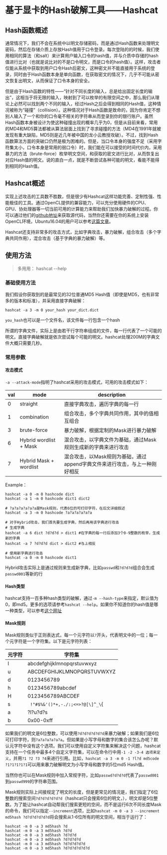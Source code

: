 # 基于显卡的Hash破解工具——Hashcat

## Hash函数概述

通常情况下，我们不会在系统中以明文存储密码，而是通过Hash函数来处理明文密码，然后在存储介质上存放Hash值用于口令登录。每次登陆的的时候，我们使用相同的算法（和salt）来计算用户输入口令的hash值，并与介质中存储的hash值进行比对（也就是说比对的不是口令明文，而是口令的hash值）。这样，攻击者仅能从系统中获取到用户口令Hash后密文，这种密文并不能直接用于系统的登录，同时由于Hash函数本身是单向函数，在获取密文的情况下，几乎不可能从密文恢复出明文，从而保证了口令本身的安全。

但是由于Hash函数的特性——“针对不同长度的输入，总是给出固定长度的输出”，这相当于将无限的输入，映射到了可以枚举的有限空间之中，那么我们从理论上必然可以找到两个不同的输入，经过Hash之后会得到相同的Hash值，这种情况被称为“碰撞”（collision）。这种情况对于Hash函数是致命的，因为你肯定不想别人输入了一个和你的口令毫不相关的字符串从而登录到你的银行账户。虽然Hash函数本身被设计为使这种碰撞出现的概率几乎为0，但是从目前来看，常用的MD4和MD5算法都被从算法层面上找到了寻求碰撞的方法（MD4在1991年就被发现有重大缺陷，MD5则是近几年被中国的龙小云教授攻破）。不过，找到Hash函数算法方面的突破口仍然是极为困难的。但是，当口令本身的强度不足（采用字符集太小，口令本身是常用的弱口令）时，我们能在可以接受的时间代价内，采用暴力的方法（brute-force）枚举明文空间，和获取的密文进行比对，从而恢复出对应Hash值的明文。说的直白一点，就是不断尝试各种可能的明文，看能不能得到相同的Hash值。

## Hashcat概述

实现上述攻击的工具数不胜数，但是很少有Hashcat这样功能完善、定制性强、性能极佳的工具。通过OpenCL提供的兼容能力，可以充分使用硬件的CPU、GPU、协处理器等一切当前可用的计算能力来帮助我们加快暴力破解的过程。你可以通过他们的[github地址](https://github.com/hashcat/hashcat)来获取源代码，当然你还需要在你的系统上安装OpenCL环境，Ubuntu16.04的用户可以参考[这篇文章](https://askubuntu.com/questions/850281/opencl-on-ubuntu-16-04-intel-sandy-bridge-cpu)。

Hashcat还支持非常多的攻击方式，比如字典攻击，暴力破解，组合攻击（多个字典共同作用），混合攻击（基于字典的暴力破解）等。

## 使用方法

> 多用用：
> hashcat --help

### 基础使用方法

我们假设你获取到的是最常见的32位普通MD5 Hash值（即使是MD5，也有非常多的版本和标准），并采用直接字典破解：

```shell
hashcat -a 3 -m 0 your_hash your_dict.dict
```

`you_hash`也可以是一个文件名，该文件每一行包含一个hash

所谓的字典文件，实际上是由若干行字符串组成的文件，每一行代表了一个可能的明文。直接字典破解就是依次尝试每个可能的明文。hashcat处理200M的字典文件大概只需要几秒。

### 常用参数

#### 攻击模式

`-a --attack-mode`指明了hashcat采用的攻击模式，可用的攻击模式如下：

|val|mode|description|
|---|----|-----------|
|0|straight|直接字典攻击，遍历字典的每一行|
|1|combination|组合攻击，多个字典共同作用，其中的值相互组合|
|3|brute-force|暴力破解，根据定制的Mask进行暴力破解|
|6|Hybrid wordlist + Mask|混合攻击，以字典文件为基础，通过Mask规则生成新的字典来进行攻击|
|7|Hybrid Mask + wordlist|混合攻击，以Mask规则为基础，通过append字典文件来进行攻击，与上一种刚好相反|

Example：

```shell
hashcat -a 0 -m 0 hashcode dict
hashcat -a 1 -m 0 hashcode dict1 dict2

# ?a?a?a?a?a?a是Mask规则，代表6位的可打印字符，在后文详细叙述
hashcat -a 3 -m 0 hashcode ?a?a?a?a?a?a

# 对于Hybrid攻击，我们首先要生成字典，然后再用该字典进行攻击
# 生成字典
hashcat -a 6 dict ?d?d?d > dict1 #在字典的每一行后添加3个0-9整数的枚举，生成新的字典
hashcat -a 7 ?d?d?d dict > dict2 #与上相反

# 使用新字典进行攻击
hashcat -a 0 -m 0 hashcode dict1
```

Hybrid攻击实际上是通过规则来生成新字典，比如`passwd`和`?d?d?d`组合会生成`passwd001`等新的行

#### Hash类型

hashcat支持一百多种hash类型的破解，通过`-m --hash-type`来指定，默认值为0，即md5。更多的选项请参考`hashcat --help`。如果你不知道你的hash值是哪一种类型，可以参考[这个网址](https://hashcat.net/wiki/doku.php?id=example\_hashes)

#### Mask规则

Mask规则类似于正则表达式，每一个元字符以`?`开头，代表明文中的一位；每一个元字符是一个字符集。以下是元字符列表：

|元字符|字符集|
|----|-----------|
|l|abcdefghijklmnopqrstuvwxyz|
|u|ABCDEFGHIJKLMNOPQRSTUVWXYZ|
|d|0123456789|
|h|0123456789abcdef|
|H|0123456789ABCDEF|
|s|` !"#$%&'()*+,-./:;<=>?@[\]^_\`{|}~`|
|a|?l?u?d?s|
|b|0x00-0xff|

如果我们的明文是6位整数，可以使用`?d?d?d?d?d?d`来暴力破解；如果我们是6位可打印字符，则`?a?a?a?a?a?a`。但如果是小写字母和数字的集合该怎么办呢？默认元字符中没有这个选项。我们可以使用自定义字符集来解决这个问题，hashcat支持在一个任务中最多4个自定义字符集，可以在命令行中用`-1 -2 -3-4 选项来定义`，并用`?1 ?2 ?3 ?4`来进行引用。比如，`hashcat -a 3 -m 0 -1 ?l?d md5code ?1?1?1?1?1`可以用来暴力破解明文为小写字母和数字的5位md5 Hash值。

当然你也可以在Mask规则中加入常规字符，比如`passwd?d?d?d`代表了`passwd001`到`passwd999`的字符串范围。

Mask规则实际上间接规定了明文的长度，但是更常见的情况是，我们指定了6位整数的搜索空间`?d?d?d?d?d?d`（hashcat只会搜索6位的明文，），明文却是5位整数。为了能让hashcat自动帮我们搜索更短的空间，而不是运行6次不同长度Mask的命令，我们可以指定`--increment`选项，比如`hashcat -m 0 -a 3 --increment md5hash ?d?d?d?d?d?d`将会搜索从1-6位所有的明文空间，相当于运行了：

```shell
hashcat -m 0 -a 3 md5hash ?d
hashcat -m 0 -a 3 md5hash ?d?d
hashcat -m 0 -a 3 md5hash ?d?d?d
hashcat -m 0 -a 3 md5hash ?d?d?d?d
hashcat -m 0 -a 3 md5hash ?d?d?d?d?d
hashcat -m 0 -a 3 md5hash ?d?d?d?d?d?d
```
